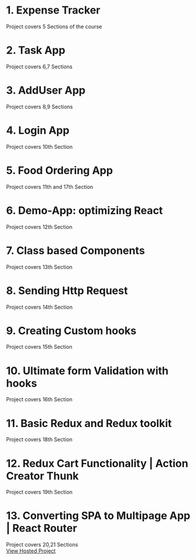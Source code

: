 # 1. Expense Tracker

Project covers 5 Sections of the course

# 2. Task App

Project covers 6,7 Sections

# 3. AddUser App

Project covers 8,9 Sections

# 4. Login App

Project covers 10th Section

# 5. Food Ordering App

Project covers 11th and 17th Section

# 6. Demo-App: optimizing React

Project covers 12th Section

# 7. Class based Components

Project covers 13th Section

# 8. Sending Http Request

Project covers 14th Section

# 9. Creating Custom hooks

Project covers 15th Section

# 10. Ultimate form Validation with hooks

Project covers 16th Section

# 11. Basic Redux and Redux toolkit

Project covers 18th Section

# 12. Redux Cart Functionality | Action Creator Thunk

Project covers 19th Section

# 13. Converting SPA to Multipage App | React Router

Project covers 20,21 Sections<br>
<a href="https://react-http-48387.web.app/quotes?sort=desc">View Hosted Project</a>
